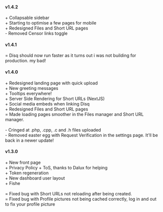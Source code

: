 <h4>v1.4.2</h4>
<div>
    <p>
    + Collapsable sidebar<br/>
    + Starting to optimise a few pages for mobile<br/>
    + Redesigned Files and Short URL pages
    <br/>
    - Removed Censor links toggle<br/>
    </p>
</div>

<h4>v1.4.1</h4>
<div>
    <p>
    = Disq should now run faster as it turns out i was not building for production. my bad!
    </p>
</div>


<h4>v1.4.0</h4>
<div>
    <p>
    + Redesigned landing page with quick upload<br/>
    + New greeting messages<br/>
    + Tooltips everywhere!<br/>
    + Server Side Rendering for Short URLs (NextJS)<br/>
    + Social media embeds when linking Disq<br/>
    + Redesigned Files and Short URL pages
    <br/>
    = Made loading pages smoother in the Files manager and Short URL manager.<br/>
    <br/>
    - Cringed at .php, .cpp, .c and .h files uploaded<br/>
    - Removed easter egg with Request Verification in the settings page. It'll be back in a newer update!<br/>
    </p>
</div>

<h4>v1.3.0</h4>
<div>
    <p>
    + New front page<br/>
    + Privacy Policy + ToS, thanks to Dalux for helping<br/>
    + Token regeneration<br/>
    + New dashboard user layout<br/>
    + Fishe<br/>
    <br/>
    = Fixed bug with Short URLs not reloading after being created.<br/>
    = Fixed bug with Profile pictures not being cached correctly, log in and out to fix your profile picture<br/>
    </p>
</div>